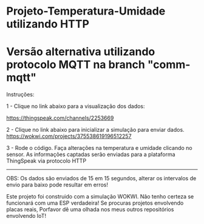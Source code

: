 # Projeto-Temperatura-Umidade utilizando HTTP
# Versão alternativa utilizando protocolo MQTT na branch "comm-mqtt"

Instruções:

1 - Clique no link abaixo para a visualização dos dados: 

https://thingspeak.com/channels/2253669

2 - Clique no link abaixo para inicializar a simulação para enviar dados.
https://wokwi.com/projects/375538619196512257


3 - Rode o código. Faça alterações na temperatura e umidade clicando no sensor. As informações captadas serão enviadas para a plataforma ThingSpeak via protocolo HTTP 

---


OBS: Os dados são enviados de 15 em 15 segundos, alterar os intervalos de envio para baixo pode resultar em erros!


Este projeto foi construido com a simulação WOKWI. Não tenho certeza se funcionará com uma ESP verdadeira!
Se procuras projetos envolvendo placas reais, Porfavor dê uma olhada nos meus outros repositórios envolvendo IoT!
